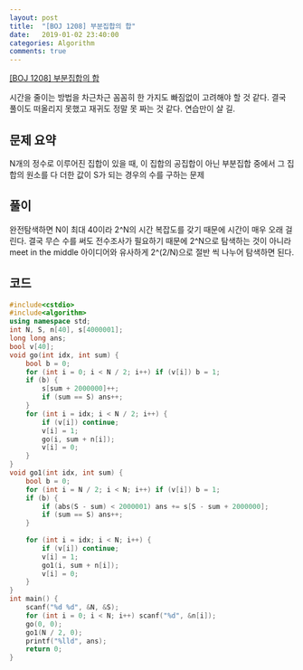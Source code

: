 ```yaml
---
layout: post
title:  "[BOJ 1208] 부분집합의 합"
date:   2019-01-02 23:40:00
categories: Algorithm
comments: true
---
```

[[BOJ 1208] 부분집합의 합](https://www.acmicpc.net/problem/1208)

시간을 줄이는 방법을 차근차근 꼼꼼히 한 가지도 빠짐없이 고려해야 할 것 같다.
결국 풀이도 떠올리지 못했고 재귀도 정말 못 짜는 것 같다.
연습만이 살 길.

## 문제 요약

N개의 정수로 이루어진 집합이 있을 때, 이 집합의 공집합이 아닌 부분집합 중에서 그 집합의 원소를 다 더한 값이 S가 되는 경우의 수를 구하는 문제 

## 풀이

완전탐색하면 N이 최대 40이라 2^N의 시간 복잡도를 갖기 때문에 시간이 매우 오래 걸린다.
결국 무슨 수를 써도 전수조사가 필요하기 때문에 2^N으로 탐색하는 것이 아니라 meet in the middle 아이디어와 유사하게 2^(2/N)으로 절반 씩 나누어 탐색하면 된다. 

## 코드

```C++
#include<cstdio>
#include<algorithm>
using namespace std;
int N, S, n[40], s[4000001];
long long ans;
bool v[40];
void go(int idx, int sum) {
	bool b = 0;
	for (int i = 0; i < N / 2; i++) if (v[i]) b = 1;
	if (b) {
		s[sum + 2000000]++;
		if (sum == S) ans++;
	}
	for (int i = idx; i < N / 2; i++) {
		if (v[i]) continue;
		v[i] = 1;
		go(i, sum + n[i]);
		v[i] = 0;
	}
}
void go1(int idx, int sum) {
	bool b = 0;
	for (int i = N / 2; i < N; i++) if (v[i]) b = 1;
	if (b) {
		if (abs(S - sum) < 2000001) ans += s[S - sum + 2000000];
		if (sum == S) ans++;
	}
	
	for (int i = idx; i < N; i++) {
		if (v[i]) continue;
		v[i] = 1;
		go1(i, sum + n[i]);
		v[i] = 0;
	}
}
int main() {
	scanf("%d %d", &N, &S);
	for (int i = 0; i < N; i++) scanf("%d", &n[i]);
	go(0, 0);
	go1(N / 2, 0);
	printf("%lld", ans);
	return 0;
}
```